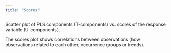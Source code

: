 ```yaml
---
title: "Scores"
---
```


Scatter plot of PLS components (T-components) vs. scores of the response variable (U-components).

The scores plot shows correlations between observations (how observations related to each other, occurrence groups or
trends).
